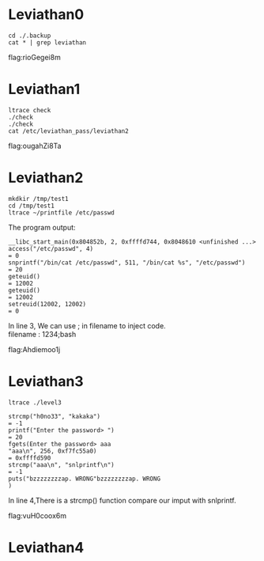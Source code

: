 # Leviathan0
``` 
cd ./.backup
cat * | grep leviathan
```
flag:rioGegei8m
# Leviathan1
```
ltrace check
./check 
./check 
cat /etc/leviathan_pass/leviathan2
```
flag:ougahZi8Ta
# Leviathan2
```
mkdkir /tmp/test1
cd /tmp/test1
ltrace ~/printfile /etc/passwd
```
The program output:
```
__libc_start_main(0x804852b, 2, 0xffffd744, 0x8048610 <unfinished ...>
access("/etc/passwd", 4)                                                  = 0
snprintf("/bin/cat /etc/passwd", 511, "/bin/cat %s", "/etc/passwd")       = 20
geteuid()                                                                 = 12002
geteuid()                                                                 = 12002
setreuid(12002, 12002)                                                    = 0
```
In line 3, We can use ; in filename to inject code.<br>
filename : 1234;bash

flag:Ahdiemoo1j
# Leviathan3
``` 
ltrace ./level3
```
```
strcmp("h0no33", "kakaka")                                                                      = -1
printf("Enter the password> ")                                                                  = 20
fgets(Enter the password> aaa
"aaa\n", 256, 0xf7fc55a0)                                                                 = 0xffffd590
strcmp("aaa\n", "snlprintf\n")                                                                  = -1
puts("bzzzzzzzzap. WRONG"bzzzzzzzzap. WRONG
)
```
In line 4,There is a strcmp() function compare our imput with snlprintf.

flag:vuH0coox6m
# Leviathan4